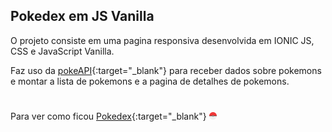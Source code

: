 ## Pokedex em JS Vanilla

O projeto consiste em uma pagina responsiva desenvolvida em IONIC JS, CSS e JavaScript Vanilla.

Faz uso da [pokeAPI](https://pokeapi.co/){:target="_blank"} para receber dados sobre pokemons e montar a lista de pokemons e a pagina de detalhes de pokemons.
#

Para ver como ficou [Pokedex](https://dev-pokedex-js.netlify.app/){:target="_blank"}
<img src="./assets/img/pokeball_icon.svg" width="12">